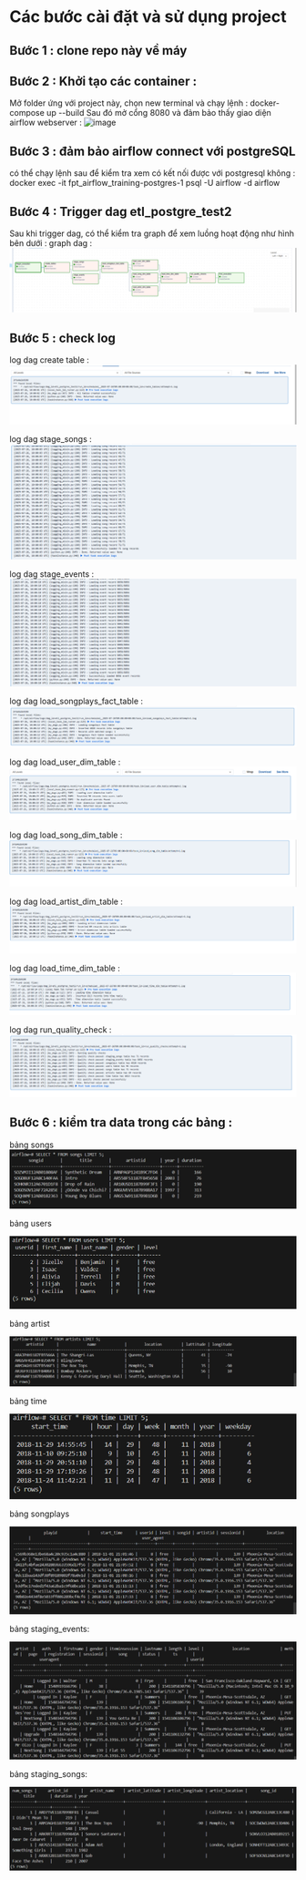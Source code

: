 # Các bước cài đặt và sử dụng project 
## Bước 1 : clone repo này về máy
## Bước 2 : Khởi tạo các container : 
Mở folder ứng với project này, chọn new terminal và chạy lệnh : docker-compose up --build
Sau đó mở cổng 8080 và đảm bảo thấy giao diện airflow webserver : 
<img width="1836" height="925" alt="image" src="https://github.com/user-attachments/assets/0a1197aa-2bac-454b-a53e-3416e5cc7741" />
## Bước 3 : đảm bảo airflow connect với postgreSQL
có thể chạy lệnh sau để kiểm tra xem có kết nối được với postgresql không : 
docker exec -it fpt_airflow_training-postgres-1 psql -U airflow -d airflow
## Bước 4 : Trigger dag etl_postgre_test2 
Sau khi trigger dag, có thể kiểm tra graph để xem luồng hoạt động như hình bên dưới :
graph dag :
![alt text](image-7.png)

## Bước 5 : check log 

log dag create table : 
![alt text](image-8.png)

log dag stage_songs : 
![alt text](image-9.png)

log dag stage_events : 
![alt text](image-10.png)

log dag load_songplays_fact_table : 
![alt text](image-11.png)

log dag load_user_dim_table : 
![alt text](image-12.png)

log dag load_song_dim_table : 
![alt text](image-13.png)

log dag load_artist_dim_table : 
![alt text](image-14.png)

log dag load_time_dim_table : 
![alt text](image-15.png)

log dag run_quality_check : 
![alt text](image-16.png)

## Bước 6 : kiểm tra data trong các bảng : 
bảng songs
![alt text](image.png)

bảng users

![alt text](image-1.png)

bảng artist

![alt text](image-2.png)

bảng time

![alt text](image-3.png)

bảng songplays

![alt text](image-4.png)

bảng staging_events: 

![alt text](image-5.png)

bảng staging_songs:

![alt text](image-6.png)
